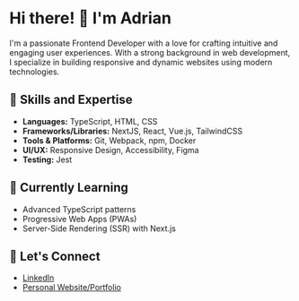 # Hi there! 👋 I'm Adrian

I'm a passionate Frontend Developer with a love for crafting intuitive and engaging user experiences. With a strong background in web development, I specialize in building responsive and dynamic websites using modern technologies.

## 🚀 Skills and Expertise

- **Languages:** TypeScript, HTML, CSS
- **Frameworks/Libraries:** NextJS, React, Vue.js, TailwindCSS
- **Tools & Platforms:** Git, Webpack, npm, Docker
- **UI/UX:** Responsive Design, Accessibility, Figma
- **Testing:** Jest

## 🌱 Currently Learning

- Advanced TypeScript patterns
- Progressive Web Apps (PWAs)
- Server-Side Rendering (SSR) with Next.js

## 🔗 Let's Connect

- [LinkedIn](https://www.linkedin.com/in/adrian-mirel-bonea)
- [Personal Website/Portfolio](https://portfolio-adrianbonea.vercel.app/en)
